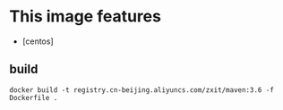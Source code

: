 # This image features

- [centos]

## build

    docker build -t registry.cn-beijing.aliyuncs.com/zxit/maven:3.6 -f Dockerfile .
